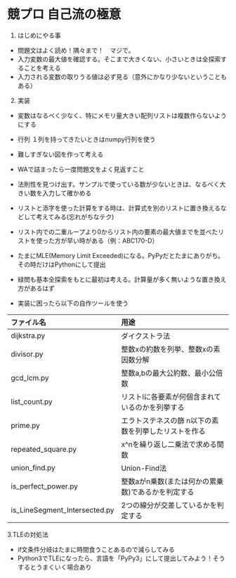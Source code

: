 # 競プロ 自己流の極意

1. はじめにやる事

- 問題文はよく読め！隅々まで！　マジで。
- 入力変数の最大値を確認する。そこまで大きくない、小さいときは全探索することを考える
- 入力される変数の取りうる値は必ず見る（意外にかなり少ないということもある）


2. 実装
- 変数はなるべく少なく、特にメモリ量大きい配列リストは複数作らないようにする
- 行列 １列を持ってきたいときはnumpy行列を使う
- 難しすぎない図を作って考える
- WAで詰まったら一度問題文をよく見返すこと

- 法則性を見つけ出す。サンプルで使っている数が少ないときは、なるべく大きい数を入力して確かめる
- リストと添字を使った計算をする時は、計算式を別のリストに置き換えるなどして考えてみる(忘れがちなテク)
- リスト内での二重ループより0からリスト内の要素の最大値までを並べたリストを使った方が早い時がある（例：ABC170-D）
- たまにMLE(Memory Limit Exceeded)になる。PyPyだとたまにありがち。その時だけはPythonにして提出
- 緑問も基本全探索をもとに最初は考える。計算量が多く無いような置き換え方があるはず

- 実装に困ったら以下の自作ツールを使う


|ファイル名|用途|
|:----|:----|
|dijkstra.py|ダイクストラ法|
|divisor.py|整数xの約数を列挙、整数xの素因数分解|
|gcd_lcm.py|整数a,bの最大公約数、最小公倍数|
|list_count.py|リストlに各要素が何個含まれているのかを列挙する|
|prime.py|エラトステネスの篩  n以下の素数を列挙したリストを作る|
|repeated_square.py|x^nを繰り返し二乗法で求める関数|
|union_find.py|Union-Find法|
|is_perfect_power.py|整数aがn乗数(または何かの累乗数)であるかを判定する|
|is_LineSegment_Intersected.py|2つの線分が交差しているかを判定する|


3.TLEの対処法
- if文条件分岐はたまに時間食うことあるので減らしてみる
- Python3でTLEになったら、言語を「PyPy3」にして提出してみよう！そうするとうまくいく場合あり